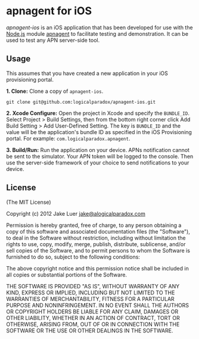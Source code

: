 # apnagent for iOS

_apnagent-ios_ is an iOS application that has been developed for use with the [Node.js](http://nodejs.org)
module [apnagent](https://github.com/qualiancy/apnagent) to facilitate testing and demonstration. It can
be used to test any APN server-side tool.

## Usage

This assumes that you have created a new application in your iOS provisioning portal.

**1. Clone:** Clone a copy of `apnagent-ios`.

    git clone git@github.com:logicalparadox/apnagent-ios.git

**2. Xcode Configure:** Open the project in Xcode and specify the `BUNDLE_ID`. Select Project > Build Settings, then
from the bottom right corner click Add Build Setting > Add User-Defined Setting. The key is `BUNDLE_ID` and the value
will be the application's bundle ID as specified in the iOS Provisioning portal. For example: `com.logicalparadox.apnagent`.

**3. Build/Run:** Run the application on your device. APNs notification cannot be sent to the simulator. Your APN token
will be logged to the console. Then use the server-side framework of your choice to send notifications to your device.

## License

(The MIT License)

Copyright (c) 2012 Jake Luer <jake@alogicalparadox.com>

Permission is hereby granted, free of charge, to any person obtaining a copy
of this software and associated documentation files (the "Software"), to deal
in the Software without restriction, including without limitation the rights
to use, copy, modify, merge, publish, distribute, sublicense, and/or sell
copies of the Software, and to permit persons to whom the Software is
furnished to do so, subject to the following conditions:

The above copyright notice and this permission notice shall be included in
all copies or substantial portions of the Software.

THE SOFTWARE IS PROVIDED "AS IS", WITHOUT WARRANTY OF ANY KIND, EXPRESS OR
IMPLIED, INCLUDING BUT NOT LIMITED TO THE WARRANTIES OF MERCHANTABILITY,
FITNESS FOR A PARTICULAR PURPOSE AND NONINFRINGEMENT. IN NO EVENT SHALL THE
AUTHORS OR COPYRIGHT HOLDERS BE LIABLE FOR ANY CLAIM, DAMAGES OR OTHER
LIABILITY, WHETHER IN AN ACTION OF CONTRACT, TORT OR OTHERWISE, ARISING FROM,
OUT OF OR IN CONNECTION WITH THE SOFTWARE OR THE USE OR OTHER DEALINGS IN
THE SOFTWARE.
